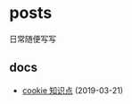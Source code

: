 # posts

日常随便写写

## docs

+ [cookie 知识点](https://mengdu.github.io/posts/docs/cookie.md) (2019-03-21)
